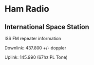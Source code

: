 # Ham Radio

## International Space Station

ISS FM repeater information

Downlink: 437.800 +/- doppler

Uplink: 145.990 (67hz PL Tone)
